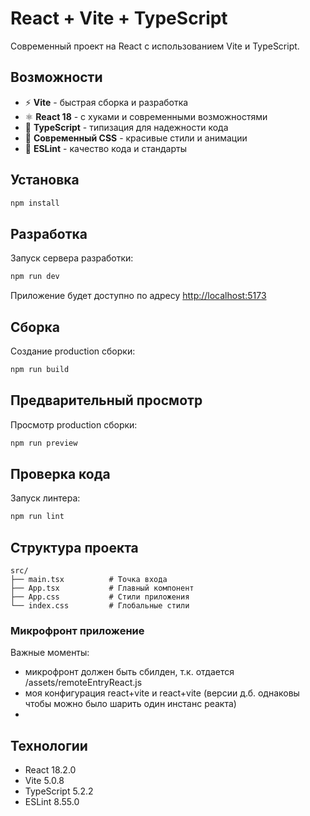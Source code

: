 # React + Vite + TypeScript

Современный проект на React с использованием Vite и TypeScript.

## Возможности

- ⚡ **Vite** - быстрая сборка и разработка
- ⚛️ **React 18** - с хуками и современными возможностями
- 📝 **TypeScript** - типизация для надежности кода
- 🎨 **Современный CSS** - красивые стили и анимации
- 🔧 **ESLint** - качество кода и стандарты

## Установка

```bash
npm install
```

## Разработка

Запуск сервера разработки:

```bash
npm run dev
```

Приложение будет доступно по адресу [http://localhost:5173](http://localhost:5173)

## Сборка

Создание production сборки:

```bash
npm run build
```

## Предварительный просмотр

Просмотр production сборки:

```bash
npm run preview
```

## Проверка кода

Запуск линтера:

```bash
npm run lint
```

## Структура проекта

```
src/
├── main.tsx          # Точка входа
├── App.tsx           # Главный компонент
├── App.css           # Стили приложения
└── index.css         # Глобальные стили
```
### Микрофронт приложение 

Важные моменты:
- микрофронт должен быть сбилден, т.к. отдается /assets/remoteEntryReact.js
- моя конфигурация react+vite и react+vite (версии д.б. однаковы чтобы можно было шарить один инстанс реакта)
- 

## Технологии

- React 18.2.0
- Vite 5.0.8
- TypeScript 5.2.2
- ESLint 8.55.0 